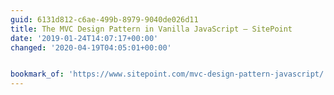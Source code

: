 ```yaml
---
guid: 6131d812-c6ae-499b-8979-9040de026d11
title: The MVC Design Pattern in Vanilla JavaScript — SitePoint
date: '2019-01-24T14:07:17+00:00'
changed: '2020-04-19T04:05:01+00:00'


bookmark_of: 'https://www.sitepoint.com/mvc-design-pattern-javascript/'
---
```


